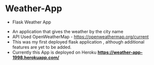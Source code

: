 # Weather-App

* Flask Weather App
- An application that gives the weather by the city name
- API Used OpenWeatherMap - https://openweathermap.org/current
- This was my first deployed flask application , although additional features are yet to be added.
- Currently this App is deployed on Heroku **https://weather-app-1998.herokuapp.com/**
